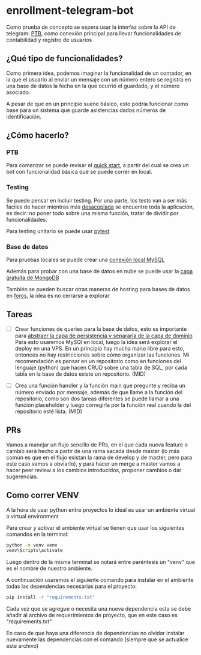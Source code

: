 # enrollment-telegram-bot

Como prueba de concepto se espera usar la interfaz sobre la API de telegram: [PTB](https://github.com/python-telegram-bot/python-telegram-bot), como conexión principal para llevar funcionalidades de contabilidad y registro de usuarios

## ¿Qué tipo de funcionalidades?

Como primera idea, podemos imaginar la funcionalidad de un contador, en la que el usuario al enviar un mensaje con un número entero se registra en una base de datos la fecha en la que ocurrió el guardado, y el número asociado. 

A pesar de que en un principio suene básico, esto podría funcionar como base para un sistema que guarde asistencias dados números de identificación.

## ¿Cómo hacerlo?

### PTB

Para comenzar se puede revisar el [quick start](https://github.com/python-telegram-bot/python-telegram-bot/wiki/Extensions---Your-first-Bot), a partir del cual se crea un bot con funcionalidad básica que se puede correr en local.

### Testing

Se puede pensar en incluir testing. Por una parte, los tests van a ser más fáciles de hacer mientras más [desacoplada](https://softwareengineering.stackexchange.com/a/244478) se encuentre toda la aplicación, es decir: no poner todo sobre una misma función, tratar de dividir por funcionalidades.

Para testing unitario se puede usar [pytest](https://docs.pytest.org/en/stable/getting-started.html#create-your-first-test)


### Base de datos

Para pruebas locales se puede crear una [conexión local MySQL](https://github.com/Lunes313/StreamlitProyect/blob/main/database.py)

Además para probar con una base de datos en nube se puede usar la [capa gratuita de MongoDB](https://www.mongodb.com/pricing) 

También se pueden buscar otras maneras de hosting para bases de datos en [foros](https://www.reddit.com/r/webdev/comments/vc2hpc/any_websites_where_i_can_host_sqlite_db_for_free/), la  idea es no cerrarse a explorar

## Tareas

- [ ] Crear funciones de queries para la base de datos, esto es importante para [abstraer la capa de persistencia y separarla de la capa de dominio](https://martinfowler.com/eaaCatalog/repository.html) Para esto usaremos MySQl en local, luego la idea será explorar el deploy en una VPS. En un principio hay mucha mano libre para esto, entonces no hay restricciones sobre cómo organizar las funciones. Mi recomendación es pensar en un repositorio como en funciones del lenguaje (python) que hacen CRUD sobre una tabla de SQL, por cada tabla en la base de datos existe un repositorio. (MID)

- [ ] Crea una función handler y la función main que pregunte y reciba un número enviado por mensaje, además de que llame a la función del repositorio, como son dos tareas diferentes se puede llamar a una función placeholder y luego corregirla por la función real cuando la del repositorio esté lista. (MID)

## PRs

Vamos a manejar un flujo sencillo de PRs, en el que cada nueva feature o cambio será hecho a partir de una rama sacada desde master (lo más común es que en el flujo existan la rama de develop y de master, pero para este caso vamos a obviarlo), y para hacer un merge a master vamos a hacer peer review a los cambios introducidos, proponer cambios o dar sugerencias. 


## Como correr VENV

A la hora de usar python entre proyectos lo ideal es usar un ambiente virtual o virtual environment

Para crear y activar el ambiente virtual se tienen que usar los siguientes comandos en la terminal:

```bash
python -m venv venv
venv\Scripts\activate
```

Luego dentro de la misma terminal se notará entre paréntesis un "venv" que es el nombre de nuestro ambiente.

A continuación usaremos el siguiente comando para instalar en el ambiente todas las dependencias necesarias para el proyecto:

```bash
pip install -r "requirements.txt"
```

Cada vez que se agregue o necesita una nueva dependencia esta se debe añadir al archivo de requerimientos de proyecto, que en este caso es "requirements.txt"

En caso de que haya una diferencia de dependencias no olvidar instalar nuevamente las dependencias con el comando (siempre que se actualice este archivo)